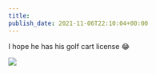 ```yaml
---
title: 
publish_date: 2021-11-06T22:10:04+00:00
---
```


I hope he has his golf cart license 😂

![](https://lukebouch-com.s3.us-west-004.backblazeb2.com/38/94fa1a58-72c1-49db-b9dd-be1f9da47d6a.png)
